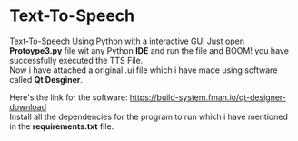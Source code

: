 # Text-To-Speech
Text-To-Speech Using Python with a interactive GUI
Just open **Protoype3.py** file wit any Python **IDE**  and run the file and BOOM! you have successfully executed the TTS File.  
Now i have attached a original .ui file which i have made using software called **Qt Desginer**.  
  
Here's the link for the software: https://build-system.fman.io/qt-designer-download  
Install all the dependencies for the program to run which i have mentioned in the **requirements.txt** file.    

